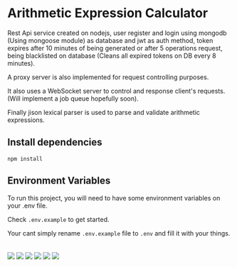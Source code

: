 # Arithmetic Expression Calculator

Rest Api service created on nodejs, user register and login using mongodb (Using mongoose module) as database
and jwt as auth method, token expires after 10 minutes of being generated or after 5 
operations request, being blacklisted on database (Cleans all expired tokens on DB every 8 minutes).

A proxy server is also implemented for request controlling purposes.

It also uses a WebSocket server to control and response client's requests. (Will implement a job queue hopefully soon).

Finally jison lexical parser is used to parse and validate arithmetic expressions.

## Install dependencies
```
npm install
```

## Environment Variables

To run this project, you will need to have some environment variables on your .env file.

Check `.env.example` to get started.

Your cant simply rename `.env.example` file to `.env` and fill it with your things.
<br>
<br>
<br>
<img src="https://img.shields.io/badge/JavaScript-323330?style=for-the-badge&logo=javascript&logoColor=F7DF1E">&nbsp;</img><img src="https://img.shields.io/badge/Node.js-339933?style=for-the-badge&logo=nodedotjs&logoColor=white"></img>&nbsp;<img src="https://img.shields.io/badge/Express.js-000000?style=for-the-badge&logo=express&logoColor=white"></img>&nbsp;<img src="https://img.shields.io/badge/Docker-2CA5E0?style=for-the-badge&logo=docker&logoColor=white"></img>&nbsp;<img src="https://img.shields.io/badge/HTML5-E34F26?style=for-the-badge&logo=html5&logoColor=white"></img>&nbsp;<img src="https://img.shields.io/badge/CSS3-1572B6?style=for-the-badge&logo=css3&logoColor=white"></img>
